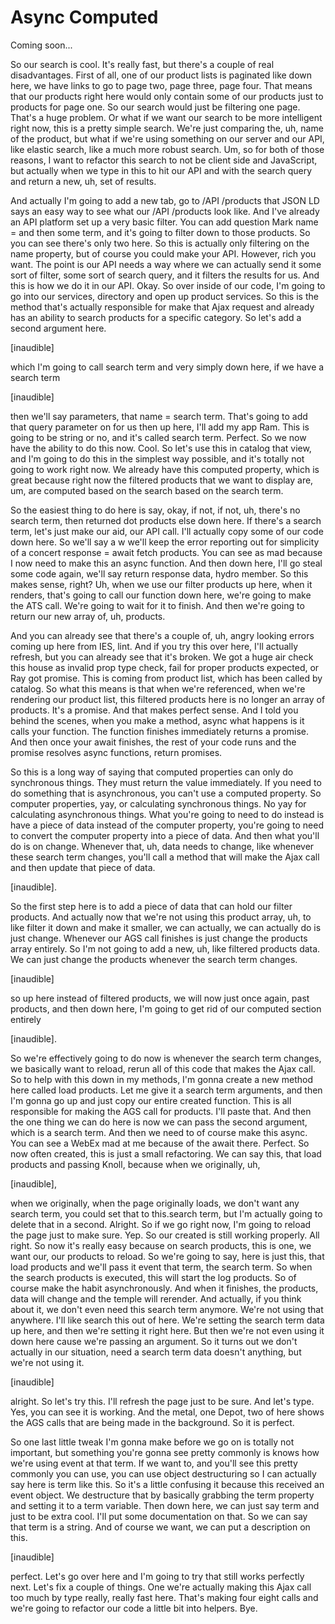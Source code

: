 # Async Computed

Coming soon...

So our search is cool. It's really fast, but there's a couple of real disadvantages.
First of all, one of our product lists is paginated like down here, we have links to
go to page two, page three, page four. That means that our products right here would
only contain some of our products just to products for page one. So our search would
just be filtering one page. That's a huge problem. Or what if we want our search to
be more intelligent right now, this is a pretty simple search. We're just comparing
the, uh, name of the product, but what if we're using something on our server and our
API, like elastic search, like a much more robust search. Um, so for both of those
reasons, I want to refactor this search to not be client side and JavaScript, but
actually when we type in this to hit our API and with the search query and return a
new, uh, set of results.

And actually I'm going to add a new tab, go to /API /products that JSON LD says an
easy way to see what our /API /products look like. And I've already an API platform
set up a very basic filter. You can add question Mark name = and then some term, and
it's going to filter down to those products. So you can see there's only two here. So
this is actually only filtering on the name property, but of course you could make
your API. However, rich you want. The point is our API needs a way where we can
actually send it some sort of filter, some sort of search query, and it filters the
results for us. And this is how we do it in our API. Okay. So over inside of our
code, I'm going to go into our services, directory and open up product services. So
this is the method that's actually responsible for make that Ajax request and already
has an ability to search products for a specific category. So let's add a second
argument here.

[inaudible]

which I'm going to call search term and very simply down here, if we have a search
term

[inaudible]

then we'll say parameters, that name = search term. That's going to add that query
parameter on for us then up here, I'll add my app Ram. This is going to be string or
no, and it's called search term. Perfect. So we now have the ability to do this now.
Cool. So let's use this in catalog that view, and I'm going to do this in the
simplest way possible, and it's totally not going to work right now. We already have
this computed property, which is great because right now the filtered products that
we want to display are, um, are computed based on the search based on the search
term.

So the easiest thing to do here is say, okay, if not, if not, uh, there's no search
term, then returned dot products else down here. If there's a search term, let's just
make our aid, our API call. I'll actually copy some of our code down here. So we'll
say a w we'll keep the error reporting out for simplicity of a concert response =
await fetch products. You can see as mad because I now need to make this an async
function. And then down here, I'll go steal some code again, we'll say return
response data, hydro member. So this makes sense, right? Uh, when we use our filter
products up here, when it renders, that's going to call our function down here, we're
going to make the ATS call. We're going to wait for it to finish. And then we're
going to return our new array of, uh, products.

And you can already see that there's a couple of, uh, angry looking errors coming up
here from IES, lint. And if you try this over here, I'll actually refresh, but you
can already see that it's broken. We got a huge air check this house as invalid prop
type check, fail for proper products expected, or Ray got promise. This is coming
from product list, which has been called by catalog. So what this means is that when
we're referenced, when we're rendering our product list, this filtered products here
is no longer an array of products. It's a promise. And that makes perfect sense. And
I told you behind the scenes, when you make a method, async what happens is it calls
your function. The function finishes immediately returns a promise. And then once
your await finishes, the rest of your code runs and the promise resolves async
functions, return promises.

So this is a long way of saying that computed properties can only do synchronous
things. They must return the value immediately. If you need to do something that is
asynchronous, you can't use a computed property. So computer properties, yay, or
calculating synchronous things. No yay for calculating asynchronous things. What
you're going to need to do instead is have a piece of data instead of the computer
property, you're going to need to convert the computer property into a piece of data.
And then what you'll do is on change. Whenever that, uh, data needs to change, like
whenever these search term changes, you'll call a method that will make the Ajax call
and then update that piece of data.

[inaudible].

So the first step here is to add a piece of data that can hold our filter products.
And actually now that we're not using this product array, uh, to like filter it down
and make it smaller, we can actually, we can actually do is just change. Whenever our
AGS call finishes is just change the products array entirely. So I'm not going to add
a new, uh, like filtered products data. We can just change the products whenever the
search term changes.

[inaudible]

so up here instead of filtered products, we will now just once again, past products,
and then down here, I'm going to get rid of our computed section entirely

[inaudible].

So we're effectively going to do now is whenever the search term changes, we
basically want to reload, rerun all of this code that makes the Ajax call. So to help
with this down in my methods, I'm gonna create a new method here called load
products. Let me give it a search term arguments, and then I'm gonna go up and just
copy our entire created function. This is all responsible for making the AGS call for
products. I'll paste that. And then the one thing we can do here is now we can pass
the second argument, which is a search term. And then we need to of course make this
async. You can see a WebEx mad at me because of the await there. Perfect. So now
often created, this is just a small refactoring. We can say this, that load products
and passing Knoll, because when we originally, uh,

[inaudible],

when we originally, when the page originally loads, we don't want any search term,
you could set that to this.search term, but I'm actually going to delete that in a
second. Alright. So if we go right now, I'm going to reload the page just to make
sure. Yep. So our created is still working properly. All right. So now it's really
easy because on search products, this is one, we want our, our products to reload. So
we're going to say, here is just this, that load products and we'll pass it event
that term, the search term. So when the search products is executed, this will start
the log products. So of course make the habit asynchronously. And when it finishes,
the products, data will change and the temple will rerender. And actually, if you
think about it, we don't even need this search term anymore. We're not using that
anywhere. I'll like search this out of here. We're setting the search term data up
here, and then we're setting it right here. But then we're not even using it down
here cause we're passing an argument. So it turns out we don't actually in our
situation, need a search term data doesn't anything, but we're not using it.

[inaudible]

alright. So let's try this. I'll refresh the page just to be sure. And let's type.
Yes, you can see it is working. And the metal, one Depot, two of here shows the AGS
calls that are being made in the background. So it is perfect.

So one last little tweak I'm gonna make before we go on is totally not important, but
something you're gonna see pretty commonly is knows how we're using event at that
term. If we want to, and you'll see this pretty commonly you can use, you can use
object destructuring so I can actually say here is term like this. So it's a little
confusing it because this received an event object. We destructure that by basically
grabbing the term property and setting it to a term variable. Then down here, we can
just say term and just to be extra cool. I'll put some documentation on that. So we
can say that term is a string. And of course we want, we can put a description on
this.

[inaudible]

perfect. Let's go over here and I'm going to try that still works perfectly next.
Let's fix a couple of things. One we're actually making this Ajax call too much by
type really, really fast here. That's making four eight calls and we're going to
refactor our code a little bit into helpers. Bye.

